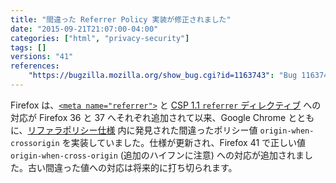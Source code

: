 ```yaml
---
title: "間違った Referrer Policy 実装が修正されました"
date: "2015-09-21T21:07:00-04:00"
categories: ["html", "privacy-security"]
tags: []
versions: "41"
references:
    "https://bugzilla.mozilla.org/show_bug.cgi?id=1163743": "Bug 1163743 - (referrer policy) origin-when-crossorigin should have a hyphen in cross-origin"
---
```

Firefox は、[`<meta name="referrer">`](https://developer.mozilla.org/ja/docs/Web/HTML/Element/meta#attr-name) と [CSP 1.1 `referrer` ディレクティブ](https://developer.mozilla.org/ja/docs/Web/Security/CSP/CSP_policy_directives#referrer) への対応が Firefox 36 と 37 へそれぞれ追加されて以来、Google Chrome とともに、[リファラポリシー仕様](https://w3c.github.io/webappsec/specs/referrer-policy/) 内に発見された間違ったポリシー値  `origin-when-crossorigin` を実装していました。仕様が更新され、Firefox 41 で正しい値 `origin-when-cross-origin` (追加のハイフンに注意) への対応が追加されました。古い間違った値への対応は将来的に打ち切られます。
